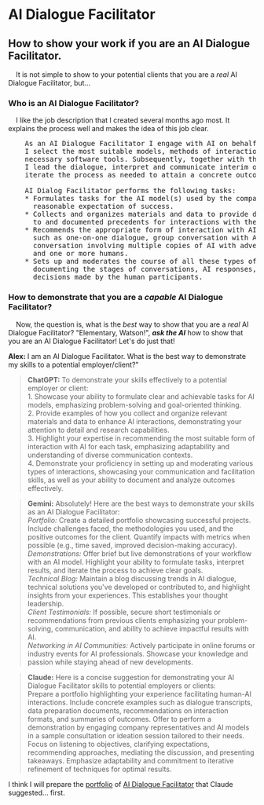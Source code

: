 # AI Dialogue Facilitator
## How to show your work if you are an AI Dialogue Facilitator.
&nbsp;&nbsp;&nbsp;&nbsp;It is not simple to show to your potential clients that you are a _real_ AI Dialogue Facilitator, but...
### Who is an AI Dialogue Facilitator?
&nbsp;&nbsp;&nbsp;&nbsp;I like the job description that I created several months ago most. It explains the process well and makes the idea of this job clear.<br>
<pre>
    As an AI Dialogue Facilitator I engage with AI on behalf of a client. 
    I select the most suitable models, methods of interaction, and implement 
    necessary software tools. Subsequently, together with the customer 
    I lead the dialogue, interpret and communicate interim outcomes, and 
    iterate the process as needed to attain a concrete outcome.

    AI Dialog Facilitator performs the following tasks:
    * Formulates tasks for the AI model(s) used by the company, ensuring a 
      reasonable expectation of success.
    * Collects and organizes materials and data to provide descriptive context 
      to and documented precedents for interactions with the company’s AI.
    * Recommends the appropriate form of interaction with AI for each task, 
      such as one-on-one dialogue, group conversation with AI, or multilateral 
      conversation involving multiple copies of AI with adversarial instructions
      and one or more humans.
    * Sets up and moderates the course of all these types of interactions, 
      documenting the stages of conversations, AI responses, and momentary 
      decisions made by the human participants.
</pre>
### How to demonstrate that you are a _capable_ AI Dialogue Facilitator?
&nbsp;&nbsp;&nbsp;&nbsp;Now, the question is, what is the *best* way to show that you are a *real* AI Dialogue Facilitator? "Elementary, Watson!", __*ask the AI*__ how to show that you are an AI Dialogue Facilitator! Let's do just that!

**Alex:** I am an AI Dialogue Facilitator. <the job description shown above> What is the best way to demonstrate my skills to a potential employer/client?"

> **ChatGPT:** To demonstrate your skills effectively to a potential employer or client:<br> 1. Showcase your ability to formulate clear and achievable tasks for AI models, emphasizing problem-solving and goal-oriented thinking.<br>2. Provide examples of how you collect and organize relevant materials and data to enhance AI interactions, demonstrating your attention to detail and research capabilities.<br>3. Highlight your expertise in recommending the most suitable form of interaction with AI for each task, emphasizing adaptability and understanding of diverse communication contexts.<br>4. Demonstrate your proficiency in setting up and moderating various types of interactions, showcasing your communication and facilitation skills, as well as your ability to document and analyze outcomes effectively.

> **Gemini:** Absolutely! Here are the best ways to demonstrate your skills as an AI Dialogue Facilitator:<br>*Portfolio:* Create a detailed portfolio showcasing successful projects. Include challenges faced, the methodologies you used, and the positive outcomes for the client. Quantify impacts with metrics when possible (e.g., time saved, improved decision-making accuracy).<br>*Demonstrations:* Offer brief but live demonstrations of your workflow with an AI model. Highlight your ability to formulate tasks, interpret results, and iterate the process to achieve clear goals.<br>*Technical Blog:* Maintain a blog discussing trends in AI dialogue, technical solutions you've developed or contributed to, and highlight insights from your experiences. This establishes your thought leadership.
<br>*Client Testimonials:* If possible, secure short testimonials or recommendations from previous clients emphasizing your problem-solving, communication, and ability to achieve impactful results with AI. 
<br>*Networking in AI Communities:* Actively participate in online forums or industry events for AI professionals. Showcase your knowledge and passion while staying ahead of new developments.

> **Claude:** Here is a concise suggestion for demonstrating your AI Dialogue Facilitator skills to potential employers or clients:<br>Prepare a portfolio highlighting your experience facilitating human-AI interactions. Include concrete examples such as dialogue transcripts, data preparation documents, recommendations on interaction formats, and summaries of outcomes. Offer to perform a demonstration by engaging company representatives and AI models in a sample consultation or ideation session tailored to their needs. Focus on listening to objectives, clarifying expectations, recommending approaches, mediating the discussion, and presenting takeaways. Emphasize adaptability and commitment to iterative refinement of techniques for optimal results.

I think I will prepare the [portfolio](https://github.com/ai-dialogue-facilitator/portfolio) of [AI Dialogue Facilitator](https://github.com/ai-dialogue-facilitator) that Claude suggested... first.
